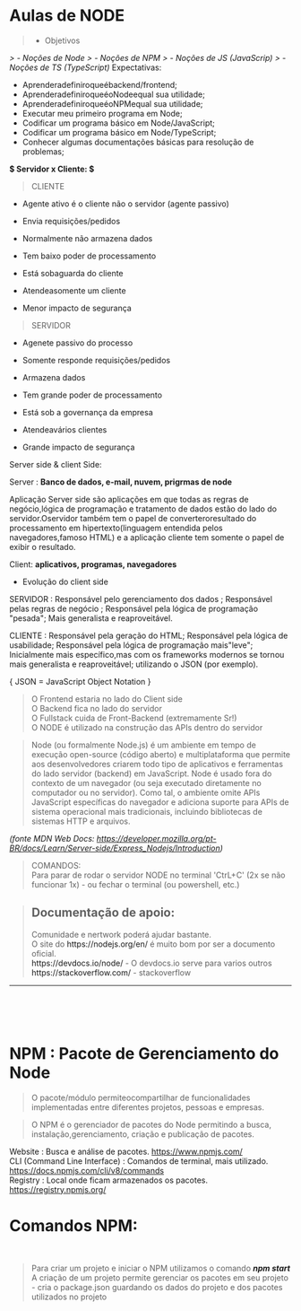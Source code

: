 # Aulas de NODE
> - Objetivos
<i>
>   - Noções de Node 
>   - Noções de NPM 
>   - Noções de JS (JavaScrip) 
>   - Noções de TS (TypeScript)
</i>

<a>
Expectativas:

- Aprenderadefiniroqueébackend/frontend;
- AprenderadefiniroqueéoNodeequal sua utilidade;
- AprenderadefiniroqueéoNPMequal sua utilidade;
- Executar meu primeiro programa em Node;
- Codificar um programa básico em Node/JavaScript;
- Codificar um programa básico em Node/TypeScript;
- Conhecer algumas documentações básicas para resolução de problemas;

</a>


<b>$  Servidor x Cliente: $ </b>

>CLIENTE

- Agente ativo é o cliente não o servidor (agente passivo)

- Envia requisições/pedidos

- Normalmente não armazena dados

- Tem baixo poder de processamento
- Está sobaguarda do cliente

- Atendeasomente um cliente

- Menor impacto de segurança

>SERVIDOR

- Agenete passivo do processo

- Somente responde requisições/pedidos

- Armazena dados

- Tem grande poder de processamento

- Está sob a governança da empresa

- Atendeavários clientes

- Grande impacto de segurança

Server side & client Side:

Server : <b> Banco de dados, e-mail, nuvem, prigrmas de node </b>

Aplicação Server side são aplicações em que todas as regras de negócio,lógica de programação e tratamento de dados estão do lado do servidor.Oservidor também tem o papel de converteroresultado do processamento em hipertexto(linguagem entendida pelos navegadores,famoso HTML) e a aplicação cliente tem somente o papel de exibir o resultado.

Client: <b> aplicativos, programas, navegadores </b>

* Evolução do client side 

SERVIDOR : Responsável pelo gerenciamento dos dados ; Responsável pelas regras de negócio ;
Responsável pela lógica de programação "pesada"; Mais generalista e reaproveitável. 

CLIENTE : Responsável pela geração do HTML; Responsável pela lógica de usabilidade;
Responsável pela lógica de programação mais"leve"; Inicialmente mais específico,mas com os frameworks modernos se tornou mais
generalista e reaproveitável; utilizando o JSON (por exemplo).

{ JSON = JavaScript Object Notation }

>O Frontend estaria no lado do Client side <br> 
O Backend fica no lado do servidor  
O Fullstack cuida de Front-Backend (extremamente Sr!)   
O NODE é utilizado na construção das APIs dentro do servidor

> Node (ou formalmente Node.js) é um ambiente em tempo de execução open-source (código aberto) e multiplataforma que permite aos desenvolvedores criarem todo tipo de aplicativos e ferramentas do lado servidor (backend) em JavaScript.  Node é usado fora do contexto de um navegador (ou seja executado diretamente no computador ou no servidor). Como tal, o ambiente omite APIs JavaScript específicas do navegador e adiciona suporte para APIs de sistema operacional mais tradicionais, incluindo bibliotecas de sistemas HTTP e arquivos. 

<i>(fonte MDN Web Docs: https://developer.mozilla.org/pt-BR/docs/Learn/Server-side/Express_Nodejs/Introduction)</i>

> COMANDOS: <br> 
Para parar de rodar o servidor NODE no terminal 'CtrL+C' (2x se não funcionar 1x) - ou fechar o terminal (ou powershell, etc.)

> <h2>Documentação de apoio:</h2>
> Comunidade e nertwork poderá ajudar bastante.<br>
>  O site do <a> https://nodejs.org/en/ </a> é muito bom por ser a documento oficial.<br>
> <a> https://devdocs.io/node/ </a> - O devdocs.io serve para varios outros <br>
> <a> https://stackoverflow.com/ </a> - stackoverflow <br>
<hr><br><br><br>

<h1> NPM : Pacote de Gerenciamento do Node </h1>

>O pacote/módulo permiteocompartilhar de funcionalidades implementadas entre diferentes projetos, pessoas e empresas.

>O NPM é o gerenciador de pacotes do Node permitindo a busca, instalação,gerenciamento, criação e publicação de pacotes.

Website : Busca e análise de pacotes. https://www.npmjs.com/  
CLI (Command Line Interface) : Comandos de terminal, mais utilizado. https://docs.npmjs.com/cli/v8/commands  
Registry : Local onde ficam armazenados os pacotes. https://registry.npmjs.org/  

<h1> Comandos NPM: </h1><br>

>Para criar um projeto e iniciar o NPM utilizamos o comando <a><b><i> npm start </a></i></b>  
>A criação de um projeto permite gerenciar os pacotes em seu projeto - cria o package.json guardando os dados do projeto e dos pacotes utilizados no projeto